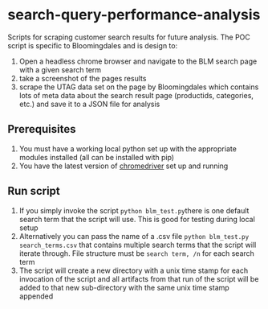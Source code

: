 # search-query-performance-analysis
Scripts for scraping customer search results for future analysis.  The POC script is specific to Bloomingdales and is design to:
1. Open a headless chrome browser and navigate to the BLM search page with a given search term
2. take a screenshot of the pages results
3. scrape the UTAG data set on the page by Bloomingdales which contains lots of meta data about the search result page (productids, categories, etc.) and save it to a JSON file for analysis
## Prerequisites
1. You must have a working local python set up with the appropriate modules installed (all can be installed with pip)
2. You have the latest version of [chromedriver](https://chromedriver.chromium.org/) set up and running
## Run script 
1. If you simply invoke the script `python blm_test.py`there is one default search term that the script will use.  This is good for testing during local setup
2. Alternatively you can pass the name of a .csv file `python blm_test.py search_terms.csv` that contains multiple search terms that the script will iterate through.  File structure must be `search term, /n` for each search term
3. The script will create a new directory with a unix time stamp for each invocation of the script and all artifacts from that run of the script will be added to that new sub-directory with the same unix time stamp appended
